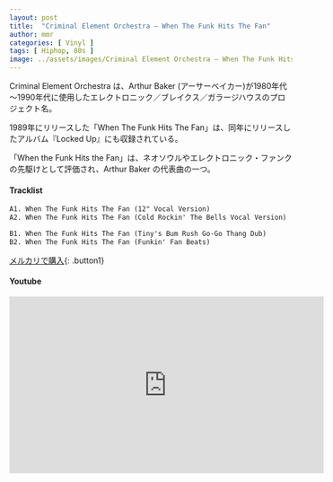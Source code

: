 ```yaml
---
layout: post
title:  "Criminal Element Orchestra – When The Funk Hits The Fan"
author: mmr
categories: [ Vinyl ]
tags: [ Hiphop, 80s ]
image: ../assets/images/Criminal Element Orchestra – When The Funk Hits The Fan.webp
---
```


Criminal Element Orchestra は、Arthur Baker (アーサーベイカー)が1980年代～1990年代に使用したエレクトロニック／ブレイクス／ガラージハウスのプロジェクト名。

1989年にリリースした「When The Funk Hits The Fan」は、同年にリリースしたアルバム『Locked Up』にも収録されている。

「When the Funk Hits the Fan」は、ネオソウルやエレクトロニック・ファンクの先駆けとして評価され、Arthur Baker の代表曲の一つ。


#### Tracklist
```md
A1. When The Funk Hits The Fan (12" Vocal Version)
A2. When The Funk Hits The Fan (Cold Rockin' The Bells Vocal Version)

B1. When The Funk Hits The Fan (Tiny's Bum Rush Go-Go Thang Dub)
B2. When The Funk Hits The Fan (Funkin' Fan Beats)
```

[メルカリで購入](https://jp.mercari.com/item/m25944169624?afid=6142608987){: .button1}

#### Youtube
<iframe width="560" height="315" src="https://www.youtube.com/embed/end7y4NvRPs?si=7xNh8530UuZyJZrv" title="YouTube video player" frameborder="0" allow="accelerometer; autoplay; clipboard-write; encrypted-media; gyroscope; picture-in-picture; web-share" referrerpolicy="strict-origin-when-cross-origin" allowfullscreen></iframe>